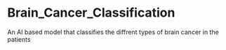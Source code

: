 # Brain_Cancer_Classification
An AI based model that classifies the diffrent types of brain cancer in the patients
